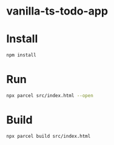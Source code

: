 # vanilla-ts-todo-app

# Install

```sh
npm install
```

# Run

```sh
npx parcel src/index.html --open
```

# Build

```sh
npx parcel build src/index.html
```
